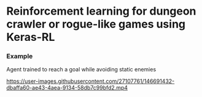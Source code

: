 # Reinforcement learning for dungeon crawler or rogue-like games using Keras-RL

### Example
Agent trained to reach a goal while avoiding static enemies

https://user-images.githubusercontent.com/27107761/146691432-dbaffa60-ae43-4aea-9134-58db7c99bfd2.mp4

